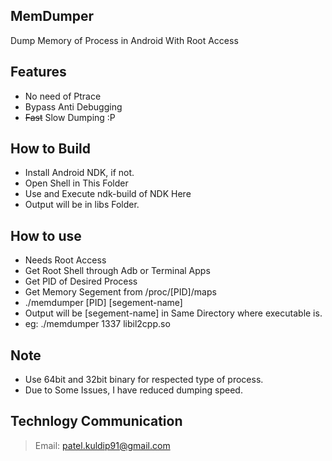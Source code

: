## MemDumper
Dump Memory of Process in Android With Root Access

## Features
- No need of Ptrace
- Bypass Anti Debugging
- ~~Fast~~ Slow Dumping :P

## How to Build
- Install Android NDK, if not.
- Open Shell in This Folder
- Use and Execute ndk-build of NDK Here
- Output will be in libs Folder.
 
## How to use
- Needs Root Access
- Get Root Shell through Adb or Terminal Apps
- Get PID of Desired Process
- Get Memory Segement from /proc/[PID]/maps
- ./memdumper [PID] [segement-name]
- Output will be [segement-name] in Same Directory where executable is.
- eg: ./memdumper 1337 libil2cpp.so

## Note
- Use 64bit and 32bit binary for respected type of process.
- Due to Some Issues, I have reduced dumping speed.

## Technlogy Communication
> Email: patel.kuldip91@gmail.com
